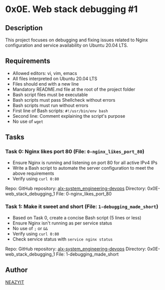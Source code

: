 # 0x0E. Web stack debugging #1

## Description
This project focuses on debugging and fixing issues related to Nginx configuration and service availability on Ubuntu 20.04 LTS.

## Requirements
- Allowed editors: vi, vim, emacs
- All files interpreted on Ubuntu 20.04 LTS
- Files should end with a new line
- Mandatory README.md file at the root of the project folder
- Bash script files must be executable
- Bash scripts must pass Shellcheck without errors
- Bash scripts must run without errors
- First line of Bash scripts: `#!/usr/bin/env bash`
- Second line: Comment explaining the script's purpose
- No use of `wget`

## Tasks

### Task 0: Nginx likes port 80 (File: `0-nginx_likes_port_80`)
- Ensure Nginx is running and listening on port 80 for all active IPv4 IPs
- Write a Bash script to automate the server configuration to meet the above requirements
- Verify using `curl 0:80`

Repo:
GitHub repository: [alx-system_engineering-devops](link_here)
Directory: 0x0E-web_stack_debugging_1
File: 0-nginx_likes_port_80

### Task 1: Make it sweet and short (File: `1-debugging_made_short`)
- Based on Task 0, create a concise Bash script (5 lines or less)
- Ensure Nginx isn't running as per service status
- No use of `;` or `&&`
- Verify using `curl 0:80`
- Check service status with `service nginx status`

Repo:
GitHub repository: [alx-system_engineering-devops](link_here)
Directory: 0x0E-web_stack_debugging_1
File: 1-debugging_made_short

## Author
[NEAZYIT](https://github.com/NEAZYIT)
